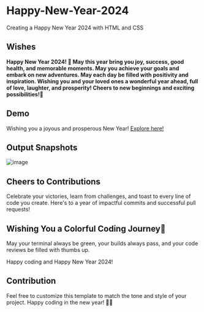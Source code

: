 # Happy-New-Year-2024
Creating a Happy New Year 2024 with HTML and CSS

## Wishes
**Happy New Year 2024! 🎉 May this year bring you joy, success, good health, and memorable moments. May you achieve your goals and embark on new adventures. May each day be filled with positivity and inspiration. Wishing you and your loved ones a wonderful year ahead, full of love, laughter, and prosperity! Cheers to new beginnings and exciting possibilities!🌟**

## Demo

Wishing you a joyous and prosperous New Year! [Explore here!](https://renuckam.github.io/Happy-New-Year-2024/)

## Output Snapshots

![image](https://github.com/RenuckaM/Happy-New-Year-2024/assets/147283564/0f0975c6-554a-48ce-9976-95ca9c9b5b84)

## Cheers to Contributions

Celebrate your victories, learn from challenges, and toast to every line of code you create. Here's to a year of impactful commits and successful pull requests!

## Wishing You a Colorful Coding Journey🌈

May your terminal always be green, your builds always pass, and your code reviews be filled with thumbs up.

Happy coding and Happy New Year 2024! 

## Contribution

Feel free to customize this template to match the tone and style of your project. Happy coding in the new year! 🚀✨
